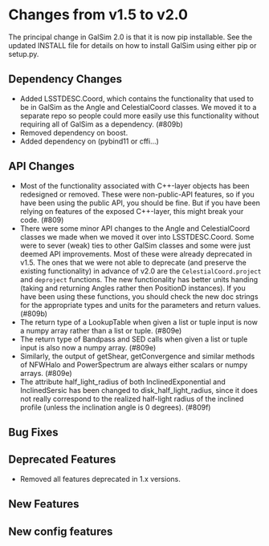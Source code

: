 Changes from v1.5 to v2.0
=========================

The principal change in GalSim 2.0 is that it is now pip installable.
See the updated INSTALL file for details on how to install GalSim using
either pip or setup.py.

Dependency Changes
------------------

- Added LSSTDESC.Coord, which contains the functionality that used to be in
  GalSim as the Angle and CelestialCoord classes.  We moved it to a separate
  repo so people could more easily use this functionality without requiring all
  of GalSim as a dependency. (#809b)
- Removed dependency on boost.
- Added dependency on (pybind11 or cffi...)


API Changes
-----------

- Most of the functionality associated with C++-layer objects has been
  redesigned or removed.  These were non-public-API features, so if you have
  been using the public API, you should be fine.  But if you have been relying
  on features of the exposed C++-layer, this might break your code. (#809)
- There were some minor API changes to the Angle and CelestialCoord classes we
  made when we moved it over into LSSTDESC.Coord.  Some were to sever (weak)
  ties to other GalSim classes and some were just deemed API improvements.
  Most of these were already deprecated in v1.5.  The ones that we were not
  able to deprecate (and preserve the existing functionality) in advance of
  v2.0 are the `CelestialCoord.project` and `deproject` functions.  The new
  functionality has better units handing (taking and returning Angles rather
  then PositionD instances).  If you have been using these functions, you
  should check the new doc strings for the appropriate types and units for the
  parameters and return values. (#809b)
- The return type of a LookupTable when given a list or tuple input is now a
  numpy array rather than a list or tuple. (#809e)
- The return type of Bandpass and SED calls when given a list or tuple input
  is also now a numpy array. (#809e)
- Similarly, the output of getShear, getConvergence and similar methods of
  NFWHalo and PowerSpectrum are always either scalars or numpy arrays. (#809e)
- The attribute half_light_radius of both InclinedExponential and
  InclinedSersic has been changed to disk_half_light_radius, since it does
  not really correspond to the realized half-light radius of the inclined
  profile (unless the inclination angle is 0 degrees). (#809f)


Bug Fixes
---------



Deprecated Features
-------------------

- Removed all features deprecated in 1.x versions.


New Features
------------



New config features
-------------------

